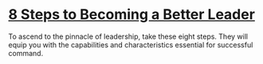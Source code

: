 
# [8 Steps to Becoming a Better Leader](https://www.mindhaste.com/t/leadership/8-steps-to-becoming-a-better-leader-33)

To ascend to the pinnacle of leadership, take these eight steps. They will equip you with the capabilities and characteristics essential for successful command.
    